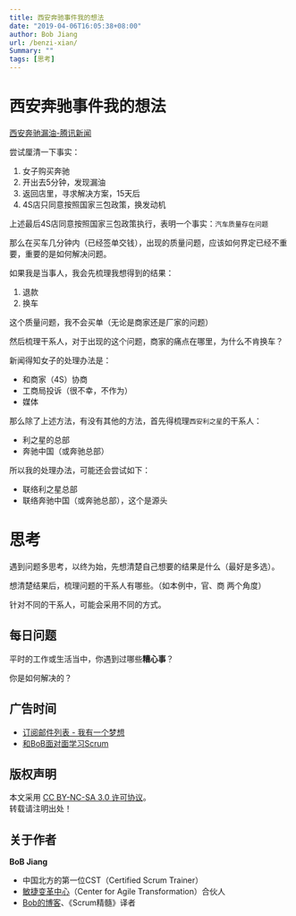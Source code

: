 ```yaml
---
title: 西安奔驰事件我的想法
date: "2019-04-06T16:05:38+08:00"
author: Bob Jiang
url: /benzi-xian/
Summary: ""
tags: [思考]
---
```


# 西安奔驰事件我的想法

[西安奔驰漏油-腾讯新闻](https://view.inews.qq.com/k/20190411A0PSBS00?openid=o04IBAKqN1WKyrcUbPyuvXHuhvfo&key=4b5923b6483a5f4d61dce16f5839343eca2b7812ab7cb2cdd1491ed3273f1afc85526416f0576364fb1bd3142054340e14e7655840298cb9b65b5915136bf86467666c7c42722019e1f036ec0eebe352&version=2700033c&devicetype=android-26&wuid=oDdoCtxjCQfboO9zUqBOWmyJogZY&cv=0x2700033c&dt=2&lang=en&pass_ticket=Fjrnsa%2BiqXTfDktNsOFr2UNXavtSjJsBVdkvJ67hLIoXRH8z%2BsYSldrii49COCQF)

尝试厘清一下事实：

1. 女子购买奔驰
2. 开出去5分钟，发现漏油
3. 返回店里，寻求解决方案，15天后
4. 4S店只同意按照国家三包政策，换发动机

上述最后4S店同意按照国家三包政策执行，表明一个事实：`汽车质量存在问题`

那么在买车几分钟内（已经签单交钱），出现的质量问题，应该如何界定已经不重要，重要的是如何解决问题。

如果我是当事人，我会先梳理我想得到的结果：

1. 退款
2. 换车

这个质量问题，我不会买单（无论是商家还是厂家的问题）

然后梳理干系人，对于出现的这个问题，商家的痛点在哪里，为什么不肯换车？

新闻得知女子的处理办法是：
- 和商家（4S）协商
- 工商局投诉（很不幸，不作为）
- 媒体

那么除了上述方法，有没有其他的方法，首先得梳理`西安利之星`的干系人：
- 利之星的总部
- 奔驰中国（或奔驰总部）

所以我的处理办法，可能还会尝试如下：
- 联络利之星总部
- 联络奔驰中国（或奔驰总部），这个是源头

# 思考

遇到问题多思考，以终为始，先想清楚自己想要的结果是什么（最好是多选）。

想清楚结果后，梳理问题的干系人有哪些。（如本例中，官、商 两个角度）

针对不同的干系人，可能会采用不同的方式。

## 每日问题

平时的工作或生活当中，你遇到过哪些**糟心事**？

你是如何解决的？

## 广告时间

- [订阅邮件列表 - 我有一个梦想](https://tinyletter.com/bobjiang)
- [和BoB面对面学习Scrum](https://appmopev1px9533.h5.xiaoeknow.com/homepage) 

## 版权声明

本文采用 [CC BY-NC-SA 3.0 许可协议](https://creativecommons.org/licenses/by-nc-sa/3.0/deed.zh)。  
转载请注明出处！

## 关于作者

**BoB Jiang**

- 中国北方的第一位CST（Certified Scrum Trainer）  
- [敏捷变革中心](https://www.c4at.cn/)（Center for Agile Transformation）合伙人  
- [Bob的博客](https://www.bobjiang.com)、《Scrum精髓》译者
